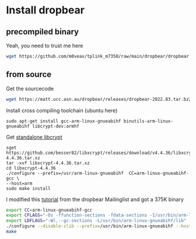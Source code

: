 # Install dropbear

## precompiled binary

Yeah, you need to trust me here

```bash
wget https://github.com/m0veax/tplink_m7350/raw/main/dropbear/dropbear
```

## from source

Get the sourcecode

```bash
wget https://matt.ucc.asn.au/dropbear/releases/dropbear-2022.83.tar.bz2
```

Install cross compiling toolchain (ubuntu here)

```
sudo apt-get install gcc-arm-linux-gnueabihf binutils-arm-linux-gnueabihf libcrypt-dev:armhf
```

Get [standalone libcrypt](https://github.com/mkj/dropbear/issues/143#issuecomment-1114174803)

```
sget https://github.com/besser82/libxcrypt/releases/download/v4.4.36/libxcrypt-4.4.36.tar.xz
tar -xvf libxcrypt-4.4.36.tar.xz  
cd libxcrypt-4.4.36
./configure --prefix=/usr/arm-linux-gnueabihf  CC=arm-linux-gnueabihf-gcc \
--host=arm
sudo make install
```

I modified this [tutorial](https://lists.ucc.gu.uwa.edu.au/pipermail/dropbear/2004q3/000022.html) from the dropbear Mailinglist and got a 375K binary

```bash
export CC=arm-linux-gnueabihf-gcc
export CFLAGS="-Os -ffunction-sections -fdata-sections -I/usr/bin/arm-linux-gnueabihf/include"
export LDFLAGS="-Wl,--gc-sections -L/usr/bin/arm-linux-gnueabihf/lib"
./configure --disable-zlib --prefix=/usr/bin/arm-linux-gnueabihf --host=arm
make
```

